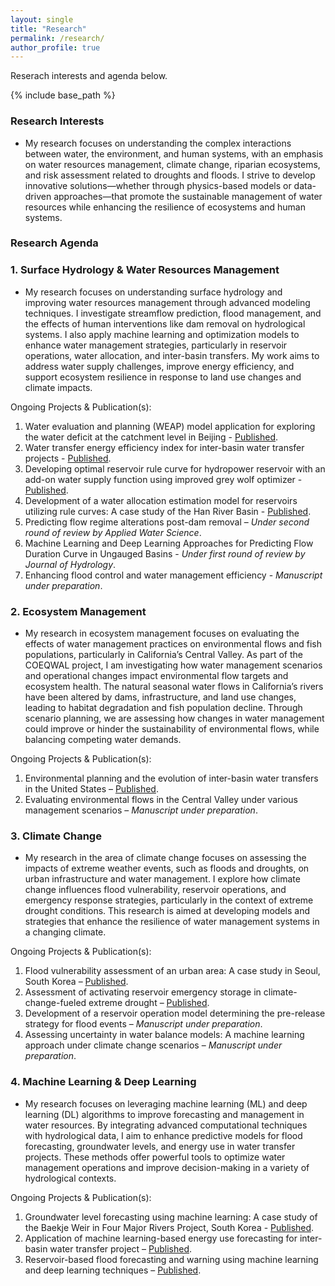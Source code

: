 ```yaml
---
layout: single
title: "Research"
permalink: /research/
author_profile: true
---
```


Reserach interests and agenda below.

{% include base_path %}

### Research Interests
* My research focuses on understanding the complex interactions between water, the environment, and human systems, with an emphasis on water resources management, climate change, riparian ecosystems, and risk assessment related to droughts and floods. I strive to develop innovative solutions—whether through physics-based models or data-driven approaches—that promote the sustainable management of water resources while enhancing the resilience of ecosystems and human systems.

### Research Agenda

### **1.	Surface Hydrology & Water Resources Management** 
* My research focuses on understanding surface hydrology and improving water resources management through advanced modeling techniques. I investigate streamflow prediction, flood management, and the effects of human interventions like dam removal on hydrological systems. I also apply machine learning and optimization models to enhance water management strategies, particularly in reservoir operations, water allocation, and inter-basin transfers. My work aims to address water supply challenges, improve energy efficiency, and support ecosystem resilience in response to land use changes and climate impacts.

Ongoing Projects & Publication(s):
1.	Water evaluation and planning (WEAP) model application for exploring the water deficit at the catchment level in Beijing - [Published](https://doi.org/10.5004/dwt.2018.22332).
2.	Water transfer energy efficiency index for inter-basin water transfer projects - [Published](https://onlinelibrary.wiley.com/doi/10.1111/wej.12929).
3.	Developing optimal reservoir rule curve for hydropower reservoir with an add-on water supply function using improved grey wolf optimizer - [Published](https://doi.org/10.1007/s11269-023-03478-0).
4.	Development of a water allocation estimation model for reservoirs utilizing rule curves: A case study of the Han River Basin - [Published](https://doi.org/10.3390/w15203555).
5.	Predicting flow regime alterations post-dam removal – _Under second round of review by Applied Water Science_.
6.	Machine Learning and Deep Learning Approaches for Predicting Flow Duration Curve in Ungauged Basins - _Under first round of review by Journal of Hydrology_.
7.	Enhancing flood control and water management efficiency - _Manuscript under preparation_.

### **2.	Ecosystem Management**
* My research in ecosystem management focuses on evaluating the effects of water management practices on environmental flows and fish populations, particularly in California’s Central Valley. As part of the COEQWAL project, I am investigating how water management scenarios and operational changes impact environmental flow targets and ecosystem health. The natural seasonal water flows in California’s rivers have been altered by dams, infrastructure, and land use changes, leading to habitat degradation and fish population decline. Through scenario planning, we are assessing how changes in water management could improve or hinder the sustainability of environmental flows, while balancing competing water demands.

Ongoing Projects & Publication(s):
1.	Environmental planning and the evolution of inter-basin water transfers in the United States – [Published](http://doi.org/10.3389/fenvs.2024.1489917).
2.	Evaluating environmental flows in the Central Valley under various management scenarios – _Manuscript under preparation_.

### **3.	Climate Change**
* My research in the area of climate change focuses on assessing the impacts of extreme weather events, such as floods and droughts, on urban infrastructure and water management. I explore how climate change influences flood vulnerability, reservoir operations, and emergency response strategies, particularly in the context of extreme drought conditions. This research is aimed at developing models and strategies that enhance the resilience of water management systems in a changing climate.

Ongoing Projects & Publication(s):
1.	Flood vulnerability assessment of an urban area: A case study in Seoul, South Korea – [Published](https://doi.org/10.3390/w15111979).
2.	Assessment of activating reservoir emergency storage in climate-change-fueled extreme drought – [Published](https://doi.org/10.3390/w14203242).
3.	Development of a reservoir operation model determining the pre-release strategy for flood events – _Manuscript under preparation_.
4.	Assessing uncertainty in water balance models: A machine learning approach
under climate change scenarios – _Manuscript under preparation_.

### **4.	Machine Learning & Deep Learning**
* My research focuses on leveraging machine learning (ML) and deep learning (DL) algorithms to improve forecasting and management in water resources. By integrating advanced computational techniques with hydrological data, I aim to enhance predictive models for flood forecasting, groundwater levels, and energy use in water transfer projects. These methods offer powerful tools to optimize water management operations and improve decision-making in a variety of hydrological contexts.

Ongoing Projects & Publication(s):
1.	Groundwater level forecasting using machine learning: A case study of the Baekje Weir in Four Major Rivers Project, South Korea - [Published](https://doi.org/10.1029/2022WR032779).
2.	Application of machine learning-based energy use forecasting for inter-basin water transfer project – [Published](https://doi.org/10.1007/s11269-022-03326-7).
3.	Reservoir-based flood forecasting and warning using machine learning and deep learning techniques – [Published](https://doi.org/10.1007/s13201-024-02298-w).
